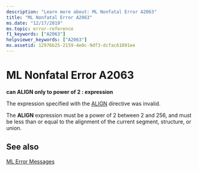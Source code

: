```yaml
---
description: "Learn more about: ML Nonfatal Error A2063"
title: "ML Nonfatal Error A2063"
ms.date: "12/17/2019"
ms.topic: error-reference
f1_keywords: ["A2063"]
helpviewer_keywords: ["A2063"]
ms.assetid: 12976b25-2159-4e0c-9df3-dcfac61091ee
---
```

# ML Nonfatal Error A2063

**can ALIGN only to power of 2 : expression**

The expression specified with the [ALIGN](align-masm.md) directive was invalid.

The **ALIGN** expression must be a power of 2 between 2 and 256, and must be less than or equal to the alignment of the current segment, structure, or union.

## See also

[ML Error Messages](ml-error-messages.md)
